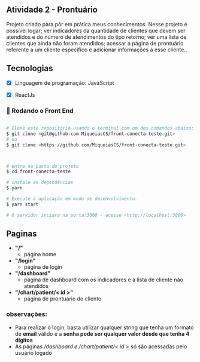 ## Atividade 2 - Prontuário

Projeto criado para pôr em prática meus conhecimentos. Nesse projeto é possível logar; ver indicadores da quantidade de clientes que devem ser atendidos e do número de atendimentos do tipo retorno; ver uma lista de clientes que ainda não foram atendidos; acessar a página de prontuário referente a um cliente específico e adicionar informações a esse cliente..

## Tecnologias

- [x] Linguagem de programação: JavaScript
- [x] ReactJs


### 🎲 Rodando o Front End

```bash

# Clone este repositório usando o terminal com um dos comandos abaixo:
$ git clone <git@github.com:MiqueiasCS/front-conecta-teste.git>
# ou
$ git clone <https://github.com/MiqueiasCS/front-conecta-teste.git>



# entre na pasta do projeto
$ cd front-conecta-teste

# instale as dependências
$ yarn

# Execute a aplicação em modo de desenvolvimento.
$ yarn start

# O servidor inciará na porta:3000 - acesse <http://localhost:3000>

```

## Paginas

- **"/"**
  - página home 
- **"/login"**
  - página de login
- **"/dashboard"**
  - página de dashboard com os indicadores e a lista de cliente não atendidos
- **"/chart/patient/< id >"**
  - página de prontuário do cliente
  
### observações:
  - Para realizar o login, basta utilizar qualquer string que tenha um formato de **email** válido e a **senha pode ser qualquer valor desde que tenha 4 dígitos**
  - As páginas _/dashboard e /chart/patient/< id >_ só são acessadas pelo usuário logado
  
